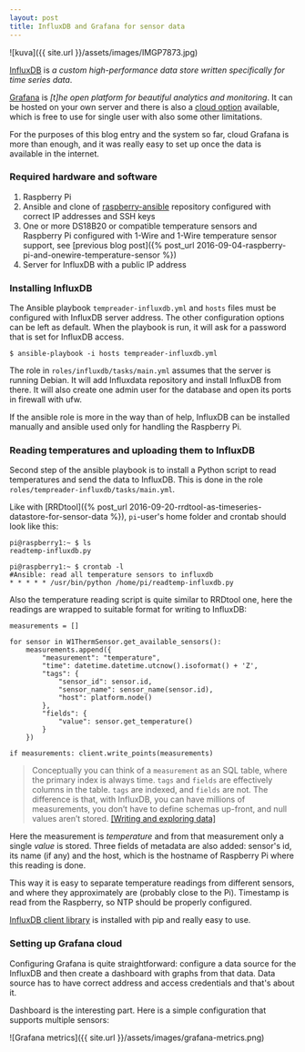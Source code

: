 ```yaml
---
layout: post
title: InfluxDB and Grafana for sensor data
---
```


![kuva]({{ site.url }}/assets/images/IMGP7873.jpg)

[InfluxDB](https://www.influxdata.com/time-series-platform/influxdb/) is
*a custom high-performance data store written specifically for time series data*.



[Grafana](https://grafana.com/) is *[t]he open platform for beautiful
analytics and monitoring*. It can be hosted on your own server and there is also
a [cloud option](https://grafana.com/cloud/grafana) available, which is free to use
for single user with also some other limitations.

For the purposes of this blog entry and the system so far, cloud Grafana is more
than enough, and it was really easy to set up once the data is available in
the internet.

### Required hardware and software

1.  Raspberry Pi
2.  Ansible and clone of [raspberry-ansible](https://github.com/rhietala/raspberry-ansible)
    repository configured with correct IP addresses and SSH keys
3.  One or more DS18B20 or compatible temperature sensors and
    Raspberry Pi configured with 1-Wire and 1-Wire temperature sensor
    support, see
    [previous blog post]({% post_url 2016-09-04-raspberry-pi-and-onewire-temperature-sensor %})
4.  Server for InfluxDB with a public IP address

### Installing InfluxDB

The Ansible playbook `tempreader-influxdb.yml` and `hosts` files must be
configured with InfluxDB server address. The other configuration options can
be left as default. When the playbook is run, it will ask for a password that
is set for InfluxDB access.

    $ ansible-playbook -i hosts tempreader-influxdb.yml

The role in `roles/influxdb/tasks/main.yml` assumes that the server is
running Debian. It will add Influxdata repository and install InfluxDB from
there. It will also create one admin user for the database and open
its ports in firewall with ufw.

If the ansible role is more in the way than of help, InfluxDB can be installed
manually and ansible used only for handling the Raspberry Pi.

### Reading temperatures and uploading them to InfluxDB

Second step of the ansible playbook is to install a Python script to read
temperatures and send the data to InfluxDB. This is done in the role
`roles/tempreader-influxdb/tasks/main.yml`.

Like with [RRDtool]({% post_url 2016-09-20-rrdtool-as-timeseries-datastore-for-sensor-data %}),
`pi`-user's home folder and crontab should look like this:

    pi@raspberry1:~ $ ls
    readtemp-influxdb.py

    pi@raspberry1:~ $ crontab -l
    #Ansible: read all temperature sensors to influxdb
    * * * * * /usr/bin/python /home/pi/readtemp-influxdb.py

Also the temperature reading script is quite similar to RRDtool one, here
the readings are wrapped to suitable format for writing to InfluxDB:

    measurements = []

    for sensor in W1ThermSensor.get_available_sensors():
        measurements.append({
            "measurement": "temperature",
            "time": datetime.datetime.utcnow().isoformat() + 'Z',
            "tags": {
                "sensor_id": sensor.id,
                "sensor_name": sensor_name(sensor.id),
                "host": platform.node()
            },
            "fields": {
                "value": sensor.get_temperature()
            }
        })

    if measurements: client.write_points(measurements)

> Conceptually you can think of a `measurement` as an SQL table, where the
> primary index is always time. `tags` and `fields` are effectively columns
> in the table. `tags` are indexed, and `fields` are not. The difference is
> that, with InfluxDB, you can have millions of measurements, you don’t
> have to define schemas up-front, and null values aren’t stored.
> [[Writing and exploring data]](https://docs.influxdata.com/influxdb/v1.2/introduction/getting_started/#writing-and-exploring-data)

Here the measurement is *temperature* and from that measurement only
a single *value* is stored. Three fields of metadata are also added:
sensor's id, its name (if any) and the host, which is the hostname of
Raspberry Pi where this reading is done.

This way it is easy to separate temperature readings from different
sensors, and where they approximately are (probably close to the Pi).
Timestamp is read from the Raspberry, so NTP should be properly configured.

[InfluxDB client library](https://github.com/influxdata/influxdb-python)
is installed with pip and really easy to use.

### Setting up Grafana cloud

Configuring Grafana is quite straightforward: configure a data source for
the InfluxDB and then create a dashboard with graphs from that data. Data
source has to have correct address and access credentials and that's
about it.

Dashboard is the interesting part. Here is a simple configuration that
supports multiple sensors:

![Grafana metrics]({{ site.url }}/assets/images/grafana-metrics.png)
